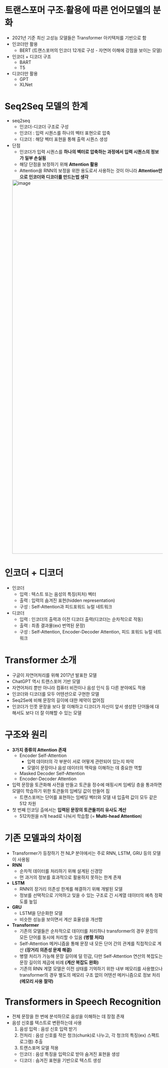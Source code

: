 # 트랜스포머 구조∙활용에 따른 언어모델의 분화
- 2021년 기준 최신 고성능 모델들은 Transformer 아키텍처를 기반으로 함
- 인코더만 활용
  - BERT (트랜스포머의 인코더 12개로 구성 - 자연어 이해에 강점을 보이는 모델)
- 인코더 + 디코더 구조
  - BART
  - T5
- 디코더만 활용
  - GPT
  - XLNet

# Seq2Seq 모델의 한계
- seq2seq
  - 인코더-디코더 구조로 구성
  - 인코더 : 입력 시퀀스를 하나의 벡터 표현으로 압축
  - 디코더 : 해당 벡터 표현을 통해 출력 시퀀스 생성
- 단점
  - 인코더가 입력 시퀀스를 **하나의 벡터로 압축하는 과정에서 입력 시퀀스의 정보가 일부 손실됨**
  - 해당 단점을 보정하기 위해 **Attention 활용**
  - Attention을 RNN의 보정을 위한 용도로서 사용하는 것이 아니라 **Attention만으로 인코더와 디코더를 만드는법 생각**
  <img width="1191" alt="image" src="https://github.com/user-attachments/assets/ebde630c-641a-4b26-b3d6-45ee3e1cdc44">
  

# 인코더 + 디코더
- 인코더
  - 입력 : 텍스트 또는 음성의 특징(피처) 벡터
  - 출력 : 입력의 숨겨진 표현(hidden representation)
  - 구성 : Self-Attention과 피드포워드 뉴럴 네트워크
- 디코더
  - 입력 : 인코더의 출력과 이전 디코더 출력(디코더는 순차적으로 작동)
  - 출력 : 최종 결과물(ex) 번역된 문장)
  - 구성 : Self-Attention, Encoder-Decoder Attention, 피드 포워드 뉴럴 네트워크

# Transformer 소개
- 구글이 자연어처리를 위해 2017년 발표한 모델
- ChatGPT 역시 트랜스포머 기반 모델
- 자연어처리 뿐만 아니라 컴퓨터 비전이나 음성 인식 등 다른 분야에도 적용
- 인코더와 디코더를 모두 어텐션으로 구현한 모델
- Seq2Se에 비해 문장의 길이에 대한 제약이 없어짐
- 인코더가 인풋 문장을 보다 잘 이해하고 디코더가 자신이 앞서 생성한 단어들에 대해서도 보다 더 잘 이해할 수 있는 모델

# 구조와 원리
- **3가지 종류의 Attention 존재**
  - Encoder Self-Attention
    - 입력 데이터의 각 부분이 서로 어떻게 관련되어 있는지 파악
    - 모델이 문장이나 음성 데이터의 맥락을 이해하는 데 중요한 역할 
  - Masked Decoder Self-Attention
  - Encoder-Decoder Attention
- 입력 문장을 토큰화해 사전을 만들고 토큰을 정수에 매핑시켜 임베딩 층을 통과하면 모델이 학습하기 위한 토큰들의 임베딩 값이 만들어 짐
  - 트랜스포머는 단어를 표현하는 임베딩 벡터와 모델 내 입출력 값이 모두 같은 512 차원
- 첫 번째 인코딩 츨에서는 **입력된 문장의 토큰들끼리 유사도 계산**
  - 512차원을 n개 head로 나눠서 학습함 (= **Multi-head Attention**)
 
# 기존 모델과의 차이점
- Transformer가 등장하기 전 NLP 분야에서는 주로 RNN, LSTM, GRU 등의 모델이 사용됨
- **RNN**
  - 순차적 데이터를 처리하기 위해 설계된 신경망
  - 먼 과거의 정보를 효과적으로 활용하지 못하는 한계 존재
- **LSTM**
  - RNN의 장거리 의존성 한계를 해결하기 위해 개발된 모델
  - 정보를 선택적으로 기억하고 잊을 수 있는 구조로 긴 시계열 데이터의 예측 정확도를 높임
- **GRU**
  - LSTM을 단순화한 모델
  - 비슷한 성능을 보이면서 계산 효율성을 개선함
- **Transformer**
  - 기존의 모델들은 순차적으로 데이터를 처리하나 transformer의 경우 문장의 모든 단어를 동시에 처리할 수 있음 **(병렬 처리)**
  - Self-Attention 메커니즘을 통해 문장 내 모든 단어 간의 관계를 직접적으로 계산 **(장거리 의존성 문제 해결)**
  - 병렬 처리가 가능해 문장 길이에 덜 민감, 다만 Self-Attention 연산의 복잡도는 문장 길이의 제곱에 비례 **(계산 복잡도 완화)**
  - 기존의 RNN 계열 모델은 이전 상태를 기억하기 위한 내부 메모리를 사용했으나 transformer의 경우 별도의 메모리 구조 없이 어텐션 메커니즘으로 정보 처리 **(메모리 사용 절약)**
 
# Transformers in Speech Recognition
- 전체 문장을 한 번에 분석하므로 음성을 이해하는 데 장점 존재
- 음성 신호를 텍스트로 변환하는데 사용
  1. 음성 입력 : 음성 신호 입력 받기
  2. 전처리 : 음성 신호를 작은 청크(chunk)로 나누고, 각 청크의 특징(ex) 스팩트로그램) 추출
  3. 트랜스포머 모델 적용
    - 인코더 : 음성 특징을 입력으로 받아 숨겨진 표현을 생성
    - 디코더 : 숨겨진 표현을 기반으로 텍스트 생성    
